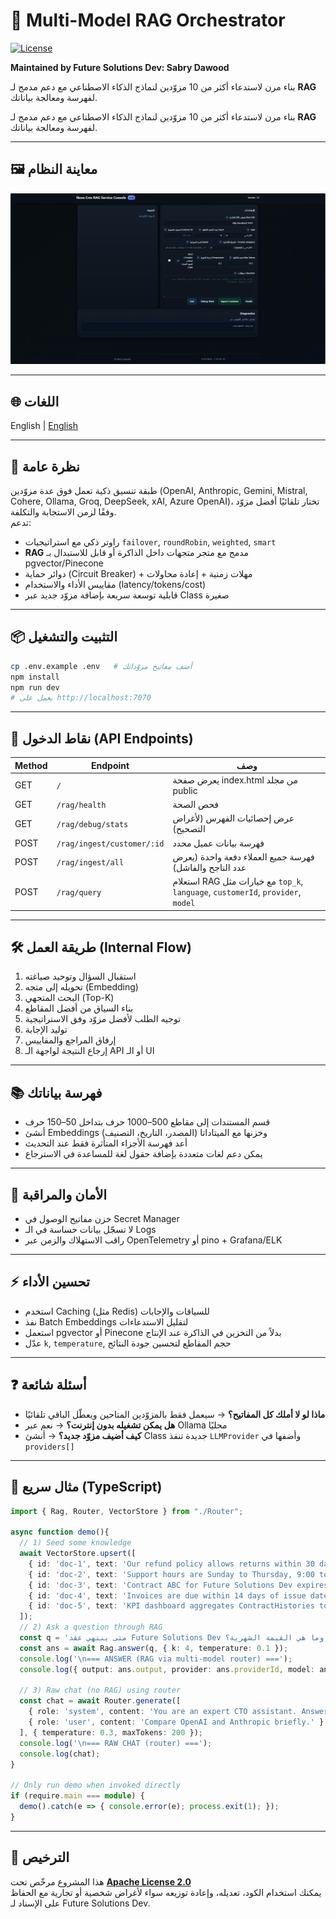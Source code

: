 # 🧠 Multi-Model RAG Orchestrator  

[![License](https://img.shields.io/badge/License-Apache_2.0-blue.svg)](./LICENSE)

**Maintained by Future Solutions Dev: Sabry Dawood**  

بناء مرن لاستدعاء أكثر من 10 مزوّدين لنماذج الذكاء الاصطناعي مع دعم مدمج لـ **RAG** لفهرسة ومعالجة بياناتك.

بناء مرن لاستدعاء أكثر من 10 مزوّدين لنماذج الذكاء الاصطناعي مع دعم مدمج لـ **RAG** لفهرسة ومعالجة بياناتك.

---

## 🖼️ معاينة النظام

![Preview](Docs/Assets/Preview.png)

---

## 🌐 اللغات

English | [English](Docs/README.en.md)

---

## 🚀 نظرة عامة

طبقة تنسيق ذكية تعمل فوق عدة مزوّدين (OpenAI, Anthropic, Gemini, Mistral, Cohere, Ollama, Groq, DeepSeek, xAI, Azure OpenAI)، تختار تلقائيًا أفضل مزوّد وفقًا لزمن الاستجابة والتكلفة.  
تدعم:

- راوتر ذكي مع استراتيجيات `failover`, `roundRobin`, `weighted`, `smart`
- **RAG** مدمج مع متجر متجهات داخل الذاكرة أو قابل للاستبدال بـ pgvector/Pinecone
- دوائر حماية (Circuit Breaker) + مهلات زمنية + إعادة محاولات
- مقاييس الأداء والاستخدام (latency/tokens/cost)
- قابلية توسعة سريعة بإضافة مزوّد جديد عبر Class صغيرة

---

## 📦 التثبيت والتشغيل

```bash
cp .env.example .env   # أضف مفاتيح مزوّداتك
npm install
npm run dev
# يعمل على http://localhost:7070
```

---

## 🔌 نقاط الدخول (API Endpoints)

| Method | Endpoint                     | وصف |
|-------|------------------------------|-----|
| GET   | `/`                          | يعرض صفحة index.html من مجلد public |
| GET   | `/rag/health`                | فحص الصحة |
| GET   | `/rag/debug/stats`           | عرض إحصائيات الفهرس (لأغراض التصحيح) |
| POST  | `/rag/ingest/customer/:id`   | فهرسة بيانات عميل محدد |
| POST  | `/rag/ingest/all`            | فهرسة جميع العملاء دفعة واحدة (يعرض عدد الناجح والفاشل) |
| POST  | `/rag/query`                 | استعلام RAG مع خيارات مثل `top_k`, `language`, `customerId`, `provider`, `model` |

---

## 🛠️ طريقة العمل (Internal Flow)

1. استقبال السؤال وتوحيد صياغته  
2. تحويله إلى متجه (Embedding)  
3. البحث المتجهي (Top-K)  
4. بناء السياق من أفضل المقاطع  
5. توجيه الطلب لأفضل مزوّد وفق الاستراتيجية  
6. توليد الإجابة  
7. إرفاق المراجع والمقاييس  
8. إرجاع النتيجة لواجهة الـ API أو الـ UI  

---

## 📚 فهرسة بياناتك

- قسم المستندات إلى مقاطع 500–1000 حرف بتداخل 50–150 حرف
- أنشئ Embeddings وخزنها مع الميتاداتا (المصدر، التاريخ، التصنيف)
- أعد فهرسة الأجزاء المتأثرة فقط عند التحديث
- يمكن دعم لغات متعددة بإضافة حقول لغة للمساعدة في الاسترجاع

---

## 🔐 الأمان والمراقبة

- خزن مفاتيح الوصول في Secret Manager
- لا تسجّل بيانات حساسة في الـ Logs
- راقب الاستهلاك والزمن عبر OpenTelemetry أو pino + Grafana/ELK

---

## ⚡ تحسين الأداء

- استخدم Caching (مثل Redis) للسياقات والإجابات
- نفذ Batch Embeddings لتقليل الاستدعاءات
- استعمل pgvector أو Pinecone بدلاً من التخزين في الذاكرة عند الإنتاج
- عدّل `k`, `temperature`, حجم المقاطع لتحسين جودة النتائج

---

## ❓ أسئلة شائعة

- **ماذا لو لا أملك كل المفاتيح؟** → سيعمل فقط بالمزوّدين المتاحين ويعطّل الباقي تلقائيًا  
- **هل يمكن تشغيله بدون إنترنت؟** → نعم عبر Ollama محليًا  
- **كيف أضيف مزوّد جديد؟** → أنشئ Class جديدة تنفذ `LLMProvider` وأضفها في `providers[]`  

---

## 🧾 مثال سريع (TypeScript)

```ts
import { Rag, Router, VectorStore } from "./Router";

async function demo(){
  // 1) Seed some knowledge
  await VectorStore.upsert([
    { id: 'doc-1', text: 'Our refund policy allows returns within 30 days of purchase for undamaged items.' },
    { id: 'doc-2', text: 'Support hours are Sunday to Thursday, 9:00 to 18:00 Africa/Cairo time.' },
    { id: 'doc-3', text: 'Contract ABC for Future Solutions Dev expires on 2025-10-12 with monthly fee 10,000 EGP.' },
    { id: 'doc-4', text: 'Invoices are due within 14 days of issue date unless otherwise stated.' },
    { id: 'doc-5', text: 'KPI dashboard aggregates ContractHistories to compute on-time payment rates.' },
  ]);
  // 2) Ask a question through RAG
  const q = 'متى ينتهي عقد Future Solutions Dev وما هي القيمة الشهرية؟';
  const ans = await Rag.answer(q, { k: 4, temperature: 0.1 });
  console.log('\n=== ANSWER (RAG via multi-model router) ===');
  console.log({ output: ans.output, provider: ans.providerId, model: ans.model, refs: ans.references });

  // 3) Raw chat (no RAG) using router
  const chat = await Router.generate([
    { role: 'system', content: 'You are an expert CTO assistant. Answer concisely.' },
    { role: 'user', content: 'Compare OpenAI and Anthropic briefly.' },
  ], { temperature: 0.3, maxTokens: 200 });
  console.log('\n=== RAW CHAT (router) ===');
  console.log(chat);
}

// Only run demo when invoked directly
if (require.main === module) {
  demo().catch(e => { console.error(e); process.exit(1); });
}

```

---

## 📜 الترخيص

هذا المشروع مرخّص تحت **[Apache License 2.0](./LICENSE)**  
يمكنك استخدام الكود، تعديله، وإعادة توزيعه سواء لأغراض شخصية أو تجارية مع الحفاظ على الإسناد لـ Future Solutions Dev.
